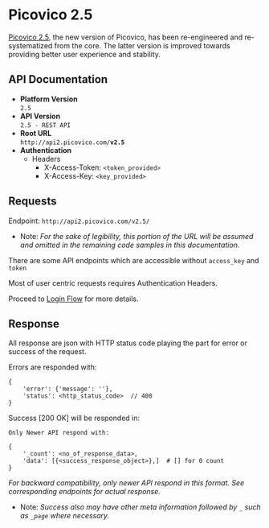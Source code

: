 # Picovico 2.5
[Picovico 2.5](http://picovico.com), the new version of Picovico, has been re-engineered and re-systematized from the core. The latter version is improved towards providing better user experience and stability.

## API Documentation
* __Platform Version__  
`2.5`
* __API Version__  
`2.5 - REST API`
* __Root URL__  
`http://api2.picovico.com/`__`v2.5`__  
* __Authentication__  
    - Headers
        - X-Access-Token: `<token_provided>`
        - X-Access-Key: `<key_provided>`

## Requests

Endpoint: `http://api2.picovico.com/v2.5/`

- Note: *For the sake of legibility, this portion of the URL will be assumed and omitted in the remaining code samples in this documentation.*

There are some API endpoints which are accessible without `access_key` and `token`

Most of user centric requests requires Authentication Headers.

Proceed to [Login Flow](account) for more details.



## Response
All response are json with HTTP status code playing the part for error or success of the request.

Errors are responded with:

    {
        'error': {'message': ''},
        'status': <http_status_code>  // 400
    }

Success [200 OK] will be responded in:

    
    Only Newer API respond with:

    {
        '_count': <no_of_response_data>,
        'data': [{<success_response_object>},]  # [] for 0 count
    }


*For backward compatibility, only newer API respond in this format. See corresponding endpoints for actual response.*

- Note: *Success also may have other meta information followed by `_` such as `_page` where necessary.*
    
    
